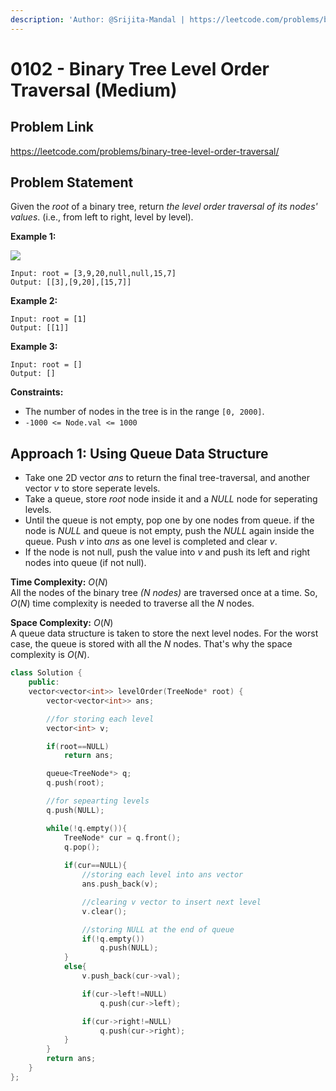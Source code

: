```yaml
---
description: 'Author: @Srijita-Mandal | https://leetcode.com/problems/binary-tree-level-order-traversal/'
---
```


# 0102 - Binary Tree Level Order Traversal (Medium)

## Problem Link

https://leetcode.com/problems/binary-tree-level-order-traversal/

## Problem Statement

Given the $root$ of a binary tree, return _the level order traversal of its nodes' values_. (i.e., from left to right, level by level).


**Example 1:**

![](https://assets.leetcode.com/uploads/2021/02/19/tree1.jpg)
```
Input: root = [3,9,20,null,null,15,7]
Output: [[3],[9,20],[15,7]]
```

**Example 2:**

```
Input: root = [1]
Output: [[1]]
```

**Example 3:**

```
Input: root = []
Output: []
```


**Constraints:**

*  The number of nodes in the tree is in the range `[0, 2000]`.
*  `-1000 <= Node.val <= 1000`


## Approach 1: Using Queue Data Structure

- Take one 2D vector $ans$ to return the final tree-traversal, and another vector $v$ to store seperate levels.
- Take a queue, store $root$ node inside it and a _NULL_ node for seperating levels.
- Until the queue is not empty, pop one by one nodes from queue. if the node is _NULL_ and queue is not empty, push the _NULL_ again inside the queue. Push $v$ into $ans$ as one level is completed and clear $v$.
- If the node is not null, push the value into $v$ and push its left and right nodes into queue (if not null).

**Time Complexity:**  $O(N)$  
All the nodes of the binary tree _(N nodes)_ are traversed once at a time.  So, $O(N)$ time complexity is needed to traverse all the $N$ nodes.

**Space Complexity:**  $O(N)$   
A queue data structure is taken to store the next level nodes. For the worst case, the queue is stored with all the $N$ nodes. That's why the space complexity is $O(N)$.


<Tabs>
<TabItem value="cpp" label="C++">
<SolutionAuthor name="@Srijita-Mandal"/>

```cpp
class Solution {
    public:
    vector<vector<int>> levelOrder(TreeNode* root) {
        vector<vector<int>> ans;

        //for storing each level
        vector<int> v;  

        if(root==NULL) 
            return ans;

        queue<TreeNode*> q;
        q.push(root);

        //for sepearting levels
        q.push(NULL);  

        while(!q.empty()){
            TreeNode* cur = q.front();
            q.pop();
            
            if(cur==NULL){
                //storing each level into ans vector
                ans.push_back(v);  

                //clearing v vector to insert next level
                v.clear();  

                //storing NULL at the end of queue
                if(!q.empty()) 
                    q.push(NULL);  
            }
            else{
                v.push_back(cur->val);

                if(cur->left!=NULL)
                    q.push(cur->left);

                if(cur->right!=NULL)
                    q.push(cur->right);
            }
        }
        return ans;
    }
};
```

</TabItem>
</Tabs>